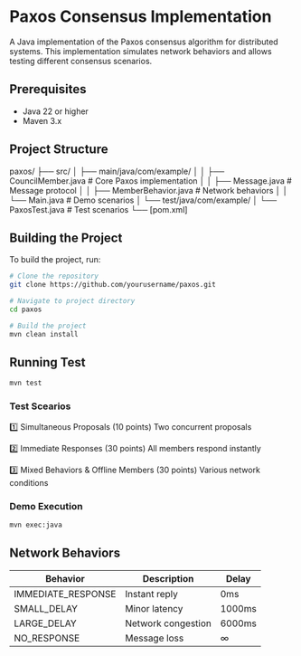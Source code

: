 # Paxos Consensus Implementation

A Java implementation of the Paxos consensus algorithm for distributed systems. This implementation simulates network behaviors and allows testing different consensus scenarios.

## Prerequisites

- Java 22 or higher
- Maven 3.x

## Project Structure

paxos/
├── src/
│   ├── main/java/com/example/
│   │   ├── CouncilMember.java    # Core Paxos implementation
│   │   ├── Message.java          # Message protocol
│   │   ├── MemberBehavior.java   # Network behaviors
│   │   └── Main.java             # Demo scenarios
│   └── test/java/com/example/
│       └── PaxosTest.java        # Test scenarios
└── [pom.xml]

## Building the Project

To build the project, run:

```bash
# Clone the repository
git clone https://github.com/yourusername/paxos.git

# Navigate to project directory
cd paxos

# Build the project
mvn clean install
```

## Running Test

```bash
mvn test
```

### Test Scearios

1️⃣ Simultaneous Proposals (10 points)
Two concurrent proposals

2️⃣ Immediate Responses (30 points)
All members respond instantly

3️⃣ Mixed Behaviors & Offline Members (30 points)
Various network conditions

### Demo Execution

```bash
mvn exec:java
```

## Network Behaviors
| Behavior | Description | Delay |
|----------|-------------|-------|
| IMMEDIATE_RESPONSE | Instant reply | 0ms |
| SMALL_DELAY | Minor latency | 1000ms |
| LARGE_DELAY | Network congestion | 6000ms |
| NO_RESPONSE | Message loss | ∞ |